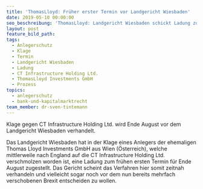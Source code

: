 ```yaml
---
title: 'ThomasLloyd: Früher erster Termin vor Landgericht Wiesbaden'
date: 2019-05-10 00:00:00
seo_beschreibung: 'ThomasLloyd: Landgericht Wiesbaden schickt Ladung zum frühen ersten Termin'
layout: post
feature_bild_path:
tags:
  - Anlegerschutz
  - Klage
  - Termin
  - Landgericht Wiesbaden
  - Ladung
  - CT Infrastructure Holding Ltd.
  - ThomasLloyd Investments GmbH
  - Prozess
topics:
  - anlegerschutz
  - bank-und-kapitalmarktrecht
team_member: dr-sven-tintemann
---
```


Klage gegen CT Infrastructure Holding Ltd. wird Ende August vor dem Landgericht Wiesbaden verhandelt.&nbsp;

Das Landgericht Wiesbaden hat in der Klage eines Anlegers der ehemaligen Thomas Lloyd Investments GmbH aus Wien (&Ouml;sterreich), welche mittlerweile nach England auf die CT Infrastructure Holding Ltd. verschmolzen worden ist, eine Ladung zum fr&uuml;hen ersten Termin f&uuml;r Ende August zugestellt. Das Gericht scheint das Verfahren hier somit zeitnah verhandeln und vielleicht sogar noch vor dem nun bereits mehrfach verschobenen Brexit entscheiden zu wollen.&nbsp;

&nbsp;